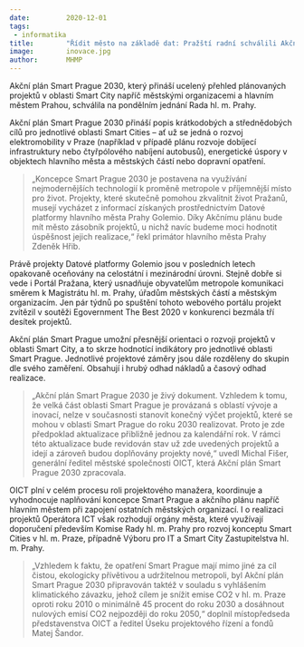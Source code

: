 ```yaml
---
date:         2020-12-01
tags:         
 - informatika
title:        "Řídit město na základě dat: Pražští radní schválili Akční plán Smart Prague 2030"
image: 	      inovace.jpg
author:       MHMP
---
```


Akční plán Smart Prague 2030, který přináší ucelený přehled plánovaných projektů v oblasti Smart City napříč městskými organizacemi a hlavním městem Prahou, schválila na pondělním jednání Rada hl. m. Prahy.

Akční plán Smart Prague 2030 přináší popis krátkodobých a střednědobých cílů pro jednotlivé oblasti Smart Cities – ať už se jedná o rozvoj elektromobility v Praze (například v případě plánu rozvoje dobíjecí infrastruktury nebo čtyřpólového nabíjení autobusů), energetické úspory v objektech hlavního města a městských částí nebo dopravní opatření.

> „Koncepce Smart Prague 2030 je postavena na využívání nejmodernějších technologií k proměně metropole v příjemnější místo pro život. Projekty, které skutečně pomohou zkvalitnit život Pražanů, musejí vycházet z informací získaných prostřednictvím Datové platformy hlavního města Prahy Golemio. Díky Akčnímu plánu bude mít město zásobník projektů, u nichž navíc budeme moci hodnotit úspěšnost jejich realizace,“ řekl primátor hlavního města Prahy Zdeněk Hřib.

Právě projekty Datové platformy Golemio jsou v posledních letech opakovaně oceňovány na celostátní i mezinárodní úrovni. Stejně dobře si vede i Portál Pražana, který usnadňuje obyvatelům metropole komunikaci směrem k Magistrátu hl. m. Prahy, úřadům městských částí a městským organizacím. Jen pár týdnů po spuštění tohoto webového portálu projekt zvítězil v soutěži Egovernment The Best 2020 v konkurenci bezmála tří desítek projektů.

Akční plán Smart Prague umožní přesnější orientaci o rozvoji projektů v oblasti Smart City, a to skrze hodnotící indikátory pro jednotlivé oblasti Smart Prague. Jednotlivé projektové záměry jsou dále rozděleny do skupin dle svého zaměření. Obsahují i hrubý odhad nákladů a časový odhad realizace.

> „Akční plán Smart Prague 2030 je živý dokument. Vzhledem k tomu, že velká část oblasti Smart Prague je provázaná s oblastí vývoje a inovací, nelze v současnosti stanovit konečný výčet projektů, které se mohou v oblasti Smart Prague do roku 2030 realizovat. Proto je zde předpoklad aktualizace přibližně jednou za kalendářní rok. V rámci této aktualizace bude revidován stav už zde uvedených projektů a idejí a zároveň budou doplňovány projekty nové,“ uvedl Michal Fišer, generální ředitel městské společnosti OICT, která Akční plán Smart Prague 2030 zpracovala.

OICT plní v celém procesu roli projektového manažera, koordinuje a vyhodnocuje naplňování koncepce Smart Prague a akčního plánu napříč hlavním městem při zapojení ostatních městských organizací. I o realizaci projektů Operátora ICT však rozhodují orgány města, které využívají doporučení především Komise Rady hl. m. Prahy pro rozvoj konceptu Smart Cities v hl. m. Praze, případně Výboru pro IT a Smart City Zastupitelstva hl. m. Prahy.

> „Vzhledem k faktu, že opatření Smart Prague mají mimo jiné za cíl čistou, ekologicky přívětivou a udržitelnou metropoli, byl Akční plán Smart Prague 2030 připravován taktéž v souladu s vyhlášením klimatického závazku, jehož cílem je snížit emise CO2 v hl. m. Praze oproti roku 2010 o minimálně 45 procent do roku 2030 a dosáhnout nulových emisí CO2 nejpozději do roku 2050,“ doplnil místopředseda představenstva OICT a ředitel Úseku projektového řízení a fondů Matej Šandor.
